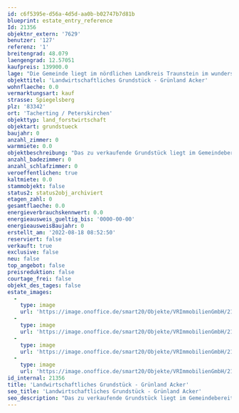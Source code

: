```yaml
---
id: c6f5395e-d56a-4d5d-aa0b-b02747b7d81b
blueprint: estate_entry_reference
Id: 21356
objektnr_extern: '7629'
benutzer: '127'
referenz: '1'
breitengrad: 48.079
laengengrad: 12.57051
kaufpreis: 139900.0
lage: "Die Gemeinde liegt im nördlichen Landkreis Traunstein im wunderschönen Alztal an der B299, etwa 85 km östlich der Landeshauptstadt München. Gute 60 km südöstlich befindet sich das österreichische Salzburg. Zur Kreisstadt Traunstein sind es 28 km. Der Osten des Gemeindegebietes wird von der Alz durchflossen, dem einzigen Abfluss des Chiemsees, welcher sich selbst etwa 20 km entfernt befindet. \r\n\r\nZur Verwaltungsgemeinschaft Tacherting gehörten außerdem die Ortschaften Emertsham und Peterskirchen mit insgesamt ca. 5.800 Einwohnern. \r\n\r\nUnmittelbar an der Bahnlinie Traunstein-Mühldorf gelegen, sind von Tacherting aus die Landeshauptstadt München oder die Mozartstadt Salzburg mit ihren vielfältigen kulturellen Angeboten auch mit öffentlichen Verkehrsmitteln nur etwas mehr als 1 Stunde entfernt."
objekttitel: 'Landwirtschaftliches Grundstück - Grünland Acker'
wohnflaeche: 0.0
vermarktungsart: kauf
strasse: Spiegelsberg
plz: '83342'
ort: 'Tacherting / Peterskirchen'
objekttyp: land_forstwirtschaft
objektart: grundstueck
baujahr: 0
anzahl_zimmer: 0
warmmiete: 0.0
objektbeschreibung: "Das zu verkaufende Grundstück liegt im Gemeindebereit Tacherting im Ortsteil Peterskirchen. \r\n\r\nDas Agrargrundstück grenzt südwestlich an ein Waldstück. Nördlich und östlich grenzen ausschließlich landwirtschaftlich genutzte Flächen an das Flurstück an. Dies gilt auch für das weitere Umfeld. Es ist eben und liegt direkt an einem Feldweg und ist daher sehr gut zu bewirtschaften. Das Grundstück hat eine insgesamte Größe von 8.010 m². Die Länge beträgt ca. 222 m und die Tiefe ca. 36 m.\r\n\r\nDas Grundstück ist derzeit rein landwirtschaftlich genutzt und verpachtet. Der Pachtvertrag läuft noch sechs Jahre.\r\n\r\nDie Ertragswerte des Grundstückes lauten laut Auszug des Liegenschaftskatasters wie folgt:\r\nGrünlandgrundzahl\t54\r\nGrünlandzahl\t\t43\r\nErtragsmesszahl\t3357\r\n\r\nErste Kontaktaufnahme bei Interesse bitte per E-Mail über die Schaltfläche – Anfrage - und per E-Mail an uns senden. Ein Exposé kann nur versandt werden, wenn Ihr vollständiger Name mit Adresse und Telefonnummer bekannt gegeben wurde.\r\n\r\nBitte haben Sie Verständnis, dass nur Anfragen mit vollständiger Adresse, Telefonnummer und E-Mailadresse bearbeitet werden. Unsere Beratungsleistung ist für Sie bis zum Abschluss eines Vertrages kostenfrei.\r\n\r\nDas Objekt wird für den Käufer provisionspflichtig direkt vom Verkäufer exklusiv über uns angeboten. Die Vermittlungsprovision beträgt 3,57 % inkl. der gesetzlichen Mehrwertsteuer.\r\n\r\nAlle weiteren Kosten des Kaufs, wie die vergleichsweise noch niedrige Grunderwerbssteuer (3,5%) und Notar- und Gerichtskosten (etwa 1,5%) sind ebenfalls vom Käufer zu bezahlen."
anzahl_badezimmer: 0
anzahl_schlafzimmer: 0
veroeffentlichen: true
kaltmiete: 0.0
stammobjekt: false
status2: status2obj_archiviert
etagen_zahl: 0
gesamtflaeche: 0.0
energieverbrauchskennwert: 0.0
energieausweis_gueltig_bis: '0000-00-00'
energieausweisBaujahr: 0
erstellt_am: '2022-08-18 08:52:50'
reserviert: false
verkauft: true
exclusive: false
neu: false
top_angebot: false
preisreduktion: false
courtage_frei: false
objekt_des_tages: false
estate_images:
  -
    type: image
    url: 'https://image.onoffice.de/smart20/Objekte/VRImmobilienGmbH/21356/198123da-7cbf-4d95-91a6-9c10fd5e4a4a.jpg'
  -
    type: image
    url: 'https://image.onoffice.de/smart20/Objekte/VRImmobilienGmbH/21356/c5fa18a1-73b6-46a0-8353-e74d6df2a664.jpg'
  -
    type: image
    url: 'https://image.onoffice.de/smart20/Objekte/VRImmobilienGmbH/21356/edb7c6ff-406f-41eb-860f-ddd2b7e99279.jpg'
  -
    type: image
    url: 'https://image.onoffice.de/smart20/Objekte/VRImmobilienGmbH/21356/f03c5498-24c4-4034-aa7c-43510453e9c7.jpg'
id_internal: 21356
title: 'Landwirtschaftliches Grundstück - Grünland Acker'
seo_title: 'Landwirtschaftliches Grundstück - Grünland Acker'
seo_description: "Das zu verkaufende Grundstück liegt im Gemeindebereit Tacherting im Ortsteil Peterskirchen. \r\n\r\nDas Agrargrundstück grenzt südwestlich an ein Waldstück. Nö"
---
```


